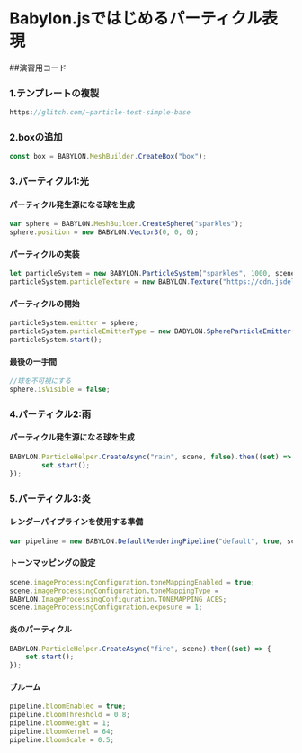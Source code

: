 # Babylon.jsではじめるパーティクル表現
##演習用コード
### 1.テンプレートの複製
```javascript
https://glitch.com/~particle-test-simple-base
```
### 2.boxの追加
```javascript
const box = BABYLON.MeshBuilder.CreateBox("box");
```
### 3.パーティクル1:光
#### パーティクル発生源になる球を生成
```javascript
var sphere = BABYLON.MeshBuilder.CreateSphere("sparkles"); 
sphere.position = new BABYLON.Vector3(0, 0, 0); 
```
#### パーティクルの実装
```javascript
let particleSystem = new BABYLON.ParticleSystem("sparkles", 1000, scene);
particleSystem.particleTexture = new BABYLON.Texture("https://cdn.jsdelivr.net/gh/capucat/blendermodels/flwr.png", scene);
```
#### パーティクルの開始
```javascript
particleSystem.emitter = sphere;
particleSystem.particleEmitterType = new BABYLON.SphereParticleEmitter();    
particleSystem.start();
```
#### 最後の一手間
```javascript
//球を不可視にする
sphere.isVisible = false;
```
### 4.パーティクル2:雨
#### パーティクル発生源になる球を生成
```javascript
BABYLON.ParticleHelper.CreateAsync("rain", scene, false).then((set) => {
        set.start();
});
```
### 5.パーティクル3:炎
#### レンダーパイプラインを使用する準備
```javascript
var pipeline = new BABYLON.DefaultRenderingPipeline("default", true, scene);
```
#### トーンマッピングの設定
```javascript
scene.imageProcessingConfiguration.toneMappingEnabled = true;
scene.imageProcessingConfiguration.toneMappingType = 
BABYLON.ImageProcessingConfiguration.TONEMAPPING_ACES;
scene.imageProcessingConfiguration.exposure = 1;
```
#### 炎のパーティクル
```javascript
BABYLON.ParticleHelper.CreateAsync("fire", scene).then((set) => {
    set.start();
});
```
#### ブルーム 
```javascript
pipeline.bloomEnabled = true;
pipeline.bloomThreshold = 0.8;
pipeline.bloomWeight = 1;
pipeline.bloomKernel = 64;
pipeline.bloomScale = 0.5;
```
<br>
<br>
<br>
